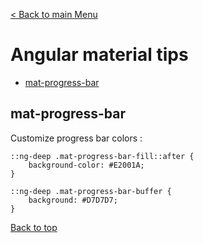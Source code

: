 [< Back to main Menu](https://github.com/gsoulie/angular-resources/blob/master/ng-sheet.md)    

# Angular material tips

* [mat-progress-bar](#mat-progress-bar)          

## mat-progress-bar

Customize progress bar colors :

````
::ng-deep .mat-progress-bar-fill::after {
    background-color: #E2001A;
}

::ng-deep .mat-progress-bar-buffer {
    background: #D7D7D7;
}
````

[Back to top](#angular-material-tips)      
